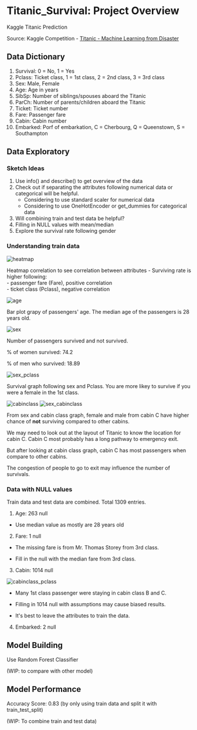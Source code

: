 # Titanic_Survival: Project Overview
Kaggle Titanic Prediction

Source: Kaggle Competition - [Titanic - Machine Learning from Disaster](https://www.kaggle.com/c/titanic/data)

## Data Dictionary
1. Survival: 0 = No, 1 = Yes
2. Pclass: Ticket class, 1 = 1st class, 2 = 2nd class, 3 = 3rd class
3. Sex: Male, Female
4. Age: Age in years
5. SibSp: Number of siblings/spouses aboard the Titanic
6. ParCh: Number of parents/children aboard the Titanic
7. Ticket: Ticket number
8. Fare: Passenger fare
9. Cabin: Cabin number
10. Embarked: Porf of embarkation, C = Cherbourg, Q = Queenstown, S = Southampton

## Data Exploratory

### Sketch Ideas

1. Use info() and describe() to get overview of the data
2. Check out if separating the attributes following numerical data or categorical will be helpful.
      - Considering to use standard scaler for numerical data
      - Considering to use OneHotEncoder or get_dummies for categorical data
3. Will combining train and test data be helpful?
4. Filling in NULL values with mean/median
5. Explore the survival rate following gender

### Understanding train data

![heatmap](https://github.com/alyaafifahazmi/Titanic_Survival/blob/main/heatmap_titanic.png)

Heatmap correlation to see correlation between attributes
      - Surviving rate is higher following:
      <br>
            - passenger fare (Fare), positive correlation
            <br>
            - ticket class (Pclass), negative correlation

![age](https://github.com/alyaafifahazmi/Titanic_Survival/blob/main/age.png)

Bar plot grapy of passengers' age. 
The median age of the passengers is 28 years old. 

![sex](https://github.com/alyaafifahazmi/Titanic_Survival/blob/main/sex.png)

Number of passengers survived and not survived.

% of women survived: 74.2

% of men who survived: 18.89

![sex_pclass](https://github.com/alyaafifahazmi/Titanic_Survival/blob/main/sex_pclass.png)

Survival graph following sex and Pclass.
You are more likey to survive if you were a female in the 1st class. 

![cabinclass](https://github.com/alyaafifahazmi/Titanic_Survival/blob/main/cabinclass.png)
![sex_cabinclass](https://github.com/alyaafifahazmi/Titanic_Survival/blob/main/sex_cabinclass.png)

From sex and cabin class graph, female and male from cabin C have higher chance of **not** surviving compared to other cabins.

We may need to look out at the layout of Titanic to know the location for cabin C. Cabin C most probably has a long pathway to emergency exit.

But after looking at cabin class graph, cabin C has most passengers when compare to other cabins.

The congestion of people to go to exit may influence the number of survivals.


### Data with NULL values

Train data and test data are combined. 
Total 1309 entries. 


1. Age: 263 null

- Use median value as mostly are 28 years old


2. Fare: 1 null 

- The missing fare is from Mr. Thomas Storey from 3rd class. 
      
- Fill in the null with the median fare from 3rd class.


3. Cabin: 1014 null

![cabinclass_pclass](https://github.com/alyaafifahazmi/Titanic_Survival/blob/main/cabinclass_pclass.png)

- Many 1st class passenger were staying in cabin class B and C.

- Filling in 1014 null with assumptions may cause biased results. 

- It's best to leave the attributes to train the data. 


4. Embarked: 2 null



## Model Building

Use Random Forest Classifier

(WIP: to compare with other model)

## Model Performance
Accuracy Score: 0.83 (by only using train data and split it with train_test_split)

(WIP: To combine train and test data)
